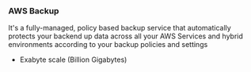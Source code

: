 ### AWS Backup

It's a fully-managed, policy based backup service that automatically protects your backend up data across all your AWS Services and hybrid environments according to your backup policies and settings

* Exabyte scale (Billion Gigabytes)
